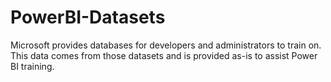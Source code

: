 # PowerBI-Datasets

Microsoft provides databases for developers and administrators to train on. This data comes from those datasets and is provided as-is to assist Power BI training.
